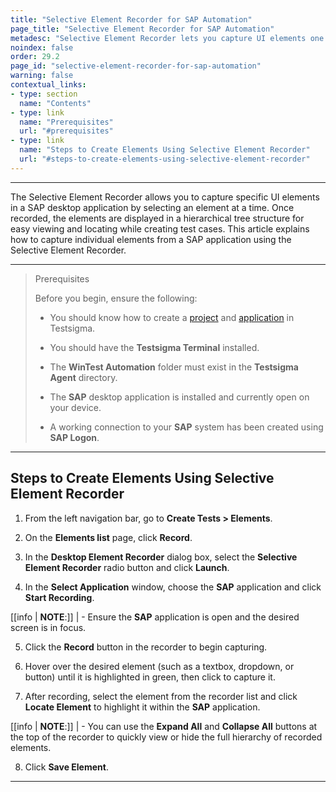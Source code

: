 ```yaml
---
title: "Selective Element Recorder for SAP Automation"
page_title: "Selective Element Recorder for SAP Automation"
metadesc: "Selective Element Recorder lets you capture UI elements one at a time in SAP apps and view them in a tree structure. This article explains how to use it."
noindex: false
order: 29.2
page_id: "selective-element-recorder-for-sap-automation"
warning: false
contextual_links:
- type: section
  name: "Contents"
- type: link
  name: "Prerequisites"
  url: "#prerequisites"
- type: link
  name: "Steps to Create Elements Using Selective Element Recorder"
  url: "#steps-to-create-elements-using-selective-element-recorder"
---
```


---

The Selective Element Recorder allows you to capture specific UI elements in a SAP desktop application by selecting an element at a time. Once recorded, the elements are displayed in a hierarchical tree structure for easy viewing and locating while creating test cases. This article explains how to capture individual elements from a SAP application using the Selective Element Recorder.

---

> <p id="prerequisites">Prerequisites</p>
> 
> Before you begin, ensure the following:
> 
>  - You should know how to create a [project](https://testsigma.com/docs/projects/overview/) and [application](https://testsigma.com/docs/projects/applications/) in Testsigma.
> 
> - You should have the **Testsigma Terminal** installed.
> 
> - The **WinTest Automation** folder must exist in the **Testsigma Agent** directory. 
> 
> - The **SAP** desktop application is installed and currently open on your device. 
> 
> - A working connection to your **SAP** system has been created using **SAP Logon**. 
---

## **Steps to Create Elements Using Selective Element Recorder**

1. From the left navigation bar, go to **Create Tests > Elements**.

2. On the **Elements list** page, click **Record**.

3. In the **Desktop Element Recorder** dialog box, select the **Selective Element Recorder** radio button and click **Launch**.

4. In the **Select Application** window, choose the **SAP** application and click **Start Recording**.

[[info | **NOTE**:]]
| - Ensure the **SAP** application is open and the desired screen is in focus.

5. Click the **Record** button in the recorder to begin capturing.

6. Hover over the desired element (such as a textbox, dropdown, or button) until it is highlighted in green, then click to capture it.

7. After recording, select the element from the recorder list and click **Locate Element** to highlight it within the **SAP** application.

[[info | **NOTE**:]]
| -  You can use the **Expand All** and **Collapse All** buttons at the top of the recorder to quickly view or hide the full hierarchy of recorded elements. 

8. Click **Save Element**. 

---
